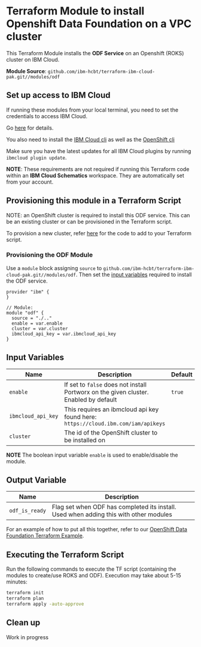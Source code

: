 # Terraform Module to install Openshift Data Foundation on a VPC cluster

This Terraform Module installs the **ODF Service** on an Openshift (ROKS) cluster on IBM Cloud.

**Module Source**: `github.com/ibm-hcbt/terraform-ibm-cloud-pak.git//modules/odf`

## Set up access to IBM Cloud

If running these modules from your local terminal, you need to set the credentials to access IBM Cloud.

Go [here](../CREDENTIALS.md) for details.

You also need to install the [IBM Cloud cli](https://cloud.ibm.com/docs/cli?topic=cli-install-ibmcloud-cli) as well as the [OpenShift cli](https://cloud.ibm.com/docs/openshift?topic=openshift-openshift-cli)

Make sure you have the latest updates for all IBM Cloud plugins by running `ibmcloud plugin update`.  

**NOTE**: These requirements are not required if running this Terraform code within an **IBM Cloud Schematics** workspace. They are automatically set from your account.

## Provisioning this module in a Terraform Script

NOTE: an OpenShift cluster is required to install this ODF service. This can be an existing cluster or can be provisioned in the Terraform script.

To provision a new cluster, refer [here](https://github.com/ibm-hcbt/terraform-ibm-cloud-pak/tree/main/modules/roks#building-a-new-roks-cluster) for the code to add to your Terraform script.

### Provisioning the ODF Module

Use a `module` block assigning `source` to `github.com/ibm-hcbt/terraform-ibm-cloud-pak.git//modules/odf`. Then set the [input variables](#input-variables) required to install the ODF service.

```hcl
provider "ibm" {
}

// Module:
module "odf" {
  source = "./.."
  enable = var.enable
  cluster = var.cluster
  ibmcloud_api_key = var.ibmcloud_api_key
}
```

## Input Variables

| Name                           | Description                                                                                                                                                                                                                | Default | Required |
| ------------------------------ | -------------------------------------------------------------------------------------------------------------------------------------------------------------------------------------------------------------------------- | ------- | -------- |
| `enable`                       | If set to `false` does not install Portworx on the given cluster. Enabled by default | `true`  | No       |
| `ibmcloud_api_key`             | This requires an ibmcloud api key found here: `https://cloud.ibm.com/iam/apikeys`    |         | Yes       |
| `cluster`                   | The id of the OpenShift cluster to be installed on |  | Yes       |

**NOTE** The boolean input variable `enable` is used to enable/disable the module. 

## Output Variable

| Name                           | Description                                                                                                                                                                                                                | 
| ------------------------------ | -------------------------------------------------------------------------------------------------------------------------------------------------------------------------------------------------------------------------- |
| `odf_is_ready`                       | Flag set when ODF has completed its install.  Used when adding this with other modules |

For an example of how to put all this together, refer to our [OpenShift Data Foundation Terraform Example](https://github.com/ibm-hcbt/terraform-ibm-cloud-pak/tree/main/examples/odf).


## Executing the Terraform Script

Run the following commands to execute the TF script (containing the modules to create/use ROKS and ODF). Execution may take about 5-15 minutes:

```bash
terraform init
terraform plan
terraform apply -auto-approve
```

## Clean up

Work in progress



